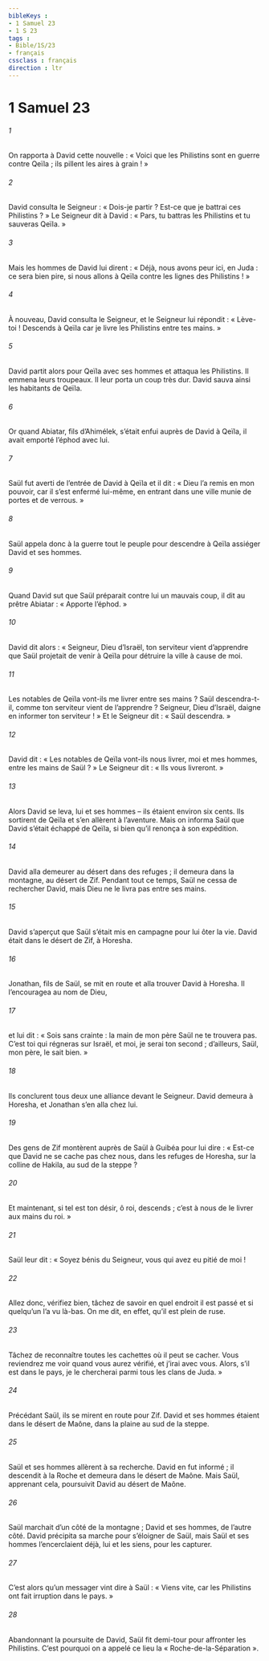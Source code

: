 ```yaml
---
bibleKeys : 
- 1 Samuel 23
- 1 S 23
tags : 
- Bible/1S/23
- français
cssclass : français
direction : ltr
---
```


# 1 Samuel 23

###### 1
On rapporta à David cette nouvelle : « Voici que les Philistins sont en guerre contre Qeïla ; ils pillent les aires à grain ! »
###### 2
David consulta le Seigneur : « Dois-je partir ? Est-ce que je battrai ces Philistins ? » Le Seigneur dit à David : « Pars, tu battras les Philistins et tu sauveras Qeïla. »
###### 3
Mais les hommes de David lui dirent : « Déjà, nous avons peur ici, en Juda : ce sera bien pire, si nous allons à Qeïla contre les lignes des Philistins ! »
###### 4
À nouveau, David consulta le Seigneur, et le Seigneur lui répondit : « Lève-toi ! Descends à Qeïla car je livre les Philistins entre tes mains. »
###### 5
David partit alors pour Qeïla avec ses hommes et attaqua les Philistins. Il emmena leurs troupeaux. Il leur porta un coup très dur. David sauva ainsi les habitants de Qeïla.
###### 6
Or quand Abiatar, fils d’Ahimélek, s’était enfui auprès de David à Qeïla, il avait emporté l’éphod avec lui.
###### 7
Saül fut averti de l’entrée de David à Qeïla et il dit : « Dieu l’a remis en mon pouvoir, car il s’est enfermé lui-même, en entrant dans une ville munie de portes et de verrous. »
###### 8
Saül appela donc à la guerre tout le peuple pour descendre à Qeïla assiéger David et ses hommes.
###### 9
Quand David sut que Saül préparait contre lui un mauvais coup, il dit au prêtre Abiatar : « Apporte l’éphod. »
###### 10
David dit alors : « Seigneur, Dieu d’Israël, ton serviteur vient d’apprendre que Saül projetait de venir à Qeïla pour détruire la ville à cause de moi.
###### 11
Les notables de Qeïla vont-ils me livrer entre ses mains ? Saül descendra-t-il, comme ton serviteur vient de l’apprendre ? Seigneur, Dieu d’Israël, daigne en informer ton serviteur ! » Et le Seigneur dit : « Saül descendra. »
###### 12
David dit : « Les notables de Qeïla vont-ils nous livrer, moi et mes hommes, entre les mains de Saül ? » Le Seigneur dit : « Ils vous livreront. »
###### 13
Alors David se leva, lui et ses hommes – ils étaient environ six cents. Ils sortirent de Qeïla et s’en allèrent à l’aventure. Mais on informa Saül que David s’était échappé de Qeïla, si bien qu’il renonça à son expédition.
###### 14
David alla demeurer au désert dans des refuges ; il demeura dans la montagne, au désert de Zif. Pendant tout ce temps, Saül ne cessa de rechercher David, mais Dieu ne le livra pas entre ses mains.
###### 15
David s’aperçut que Saül s’était mis en campagne pour lui ôter la vie. David était dans le désert de Zif, à Horesha.
###### 16
Jonathan, fils de Saül, se mit en route et alla trouver David à Horesha. Il l’encouragea au nom de Dieu,
###### 17
et lui dit : « Sois sans crainte : la main de mon père Saül ne te trouvera pas. C’est toi qui régneras sur Israël, et moi, je serai ton second ; d’ailleurs, Saül, mon père, le sait bien. »
###### 18
Ils conclurent tous deux une alliance devant le Seigneur. David demeura à Horesha, et Jonathan s’en alla chez lui.
###### 19
Des gens de Zif montèrent auprès de Saül à Guibéa pour lui dire : « Est-ce que David ne se cache pas chez nous, dans les refuges de Horesha, sur la colline de Hakila, au sud de la steppe ?
###### 20
Et maintenant, si tel est ton désir, ô roi, descends ; c’est à nous de le livrer aux mains du roi. »
###### 21
Saül leur dit : « Soyez bénis du Seigneur, vous qui avez eu pitié de moi !
###### 22
Allez donc, vérifiez bien, tâchez de savoir en quel endroit il est passé et si quelqu’un l’a vu là-bas. On me dit, en effet, qu’il est plein de ruse.
###### 23
Tâchez de reconnaître toutes les cachettes où il peut se cacher. Vous reviendrez me voir quand vous aurez vérifié, et j’irai avec vous. Alors, s’il est dans le pays, je le chercherai parmi tous les clans de Juda. »
###### 24
Précédant Saül, ils se mirent en route pour Zif. David et ses hommes étaient dans le désert de Maône, dans la plaine au sud de la steppe.
###### 25
Saül et ses hommes allèrent à sa recherche. David en fut informé ; il descendit à la Roche et demeura dans le désert de Maône. Mais Saül, apprenant cela, poursuivit David au désert de Maône.
###### 26
Saül marchait d’un côté de la montagne ; David et ses hommes, de l’autre côté. David précipita sa marche pour s’éloigner de Saül, mais Saül et ses hommes l’encerclaient déjà, lui et les siens, pour les capturer.
###### 27
C’est alors qu’un messager vint dire à Saül : « Viens vite, car les Philistins ont fait irruption dans le pays. »
###### 28
Abandonnant la poursuite de David, Saül fit demi-tour pour affronter les Philistins. C’est pourquoi on a appelé ce lieu la « Roche-de-la-Séparation ».
